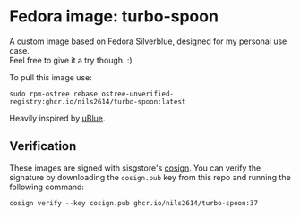 # Fedora image: turbo-spoon
A custom image based on Fedora Silverblue, designed for my personal use case. \
Feel free to give it a try though. :)
 
To pull this image use:
 
`sudo rpm-ostree rebase ostree-unverified-registry:ghcr.io/nils2614/turbo-spoon:latest`
 
Heavily inspired by [uBlue](https://github.com/ublue-os/base).

## Verification

These images are signed with sisgstore's [cosign](https://docs.sigstore.dev/cosign/overview/). You can verify the signature by downloading the `cosign.pub` key from this repo and running the following command:

`cosign verify --key cosign.pub ghcr.io/nils2614/turbo-spoon:37`
